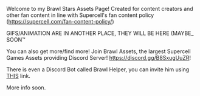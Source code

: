 Welcome to my Brawl Stars Assets Page!
Created for content creators and other fan content in line with Supercell's fan content policy (https://supercell.com/fan-content-policy/)

GIFS/ANIMATION ARE IN ANOTHER PLACE, THEY WILL BE HERE (MAYBE_ SOON™️

You can also get more/find more! Join Brawl Assets, the largest Supercell Games Assets providing Discord Server! https://discord.gg/B8SxugUuZR!

There is even a Discord Bot called Brawl Helper, you can invite him using [THIS](https://discord.com/api/oauth2/authorize?client_id=951935322848129104&permissions=277092891649&scope=bot) link.

More info soon.
